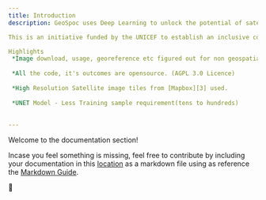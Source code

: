 ```yaml
---
title: Introduction
description: GeoSpoc uses Deep Learning to unlock the potential of satellite images. We will be developing two separate models; one to detect rural Schools and another for Hospitals and a single visualization platform that hold outcomes from both the models. Maharashtra, our area of interest in this phase is likely to be extended pan INDIA post croudsourced validation of the model predictions!

This is an initiative funded by the UNICEF to establish an inclusive community of Deep Learning Researchers & Remote Sensing Scientists for the development and exchange of best practices in Deep Learning for Earth Objects Detection (Schools/Hospitals in this case!). 

Highlights
 *Image download, usage, georeference etc figured out for non geospatial users
 
 *All the code, it's outcomes are opensource. (AGPL 3.0 Licence)
 
 *High Resolution Satellite image tiles from [Mapbox][3] used.
 
 *UNET Model - Less Training sample requirement(tens to hundreds)
 
 
---
```


Welcome to the documentation section!

<alert type="success">

Incase you feel something is missing, feel free to contribute by including your documentation in this [location][1] as a markdown file using as reference the [Markdown Guide][2].

[1]: <https://github.com/geospoc/unc-sch-documentation/tree/main/pages/en> "it automatically updates this site with your document!"
[2]: <https://www.markdownguide.org/basic-syntax> "use this syntax!"
[3]: <https://www.mapbox.com/about/maps> "more on Mapbox here!"  
  

 💚
